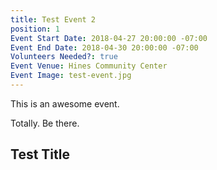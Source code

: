 ```yaml
---
title: Test Event 2
position: 1
Event Start Date: 2018-04-27 20:00:00 -07:00
Event End Date: 2018-04-30 20:00:00 -07:00
Volunteers Needed?: true
Event Venue: Hines Community Center
Event Image: test-event.jpg
---
```


This is an awesome event.

Totally. Be there.

## Test Title
